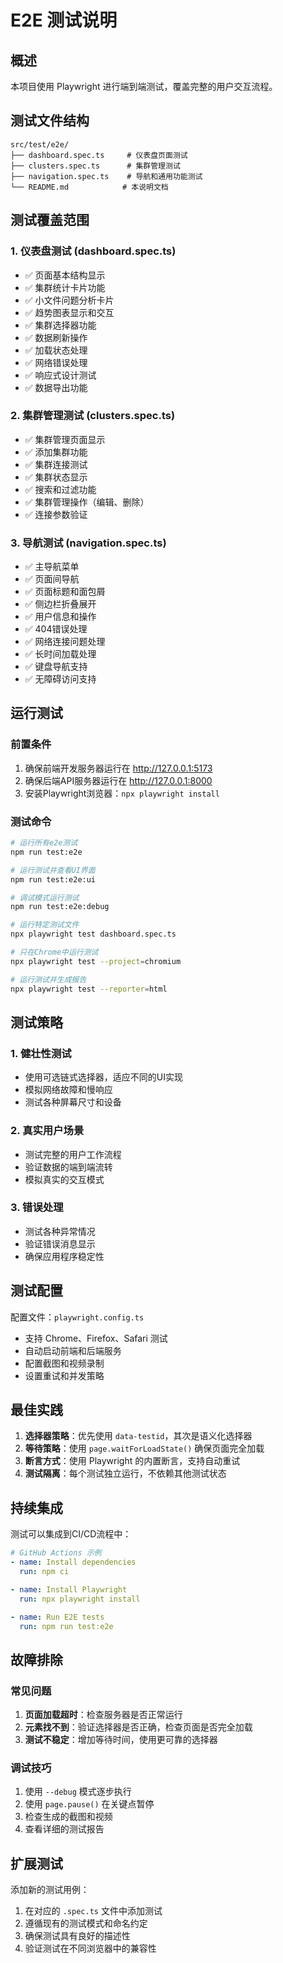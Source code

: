 # E2E 测试说明

## 概述

本项目使用 Playwright 进行端到端测试，覆盖完整的用户交互流程。

## 测试文件结构

```
src/test/e2e/
├── dashboard.spec.ts     # 仪表盘页面测试
├── clusters.spec.ts      # 集群管理测试
├── navigation.spec.ts    # 导航和通用功能测试
└── README.md            # 本说明文档
```

## 测试覆盖范围

### 1. 仪表盘测试 (dashboard.spec.ts)

- ✅ 页面基本结构显示
- ✅ 集群统计卡片功能
- ✅ 小文件问题分析卡片
- ✅ 趋势图表显示和交互
- ✅ 集群选择器功能
- ✅ 数据刷新操作
- ✅ 加载状态处理
- ✅ 网络错误处理
- ✅ 响应式设计测试
- ✅ 数据导出功能

### 2. 集群管理测试 (clusters.spec.ts)

- ✅ 集群管理页面显示
- ✅ 添加集群功能
- ✅ 集群连接测试
- ✅ 集群状态显示
- ✅ 搜索和过滤功能
- ✅ 集群管理操作（编辑、删除）
- ✅ 连接参数验证

### 3. 导航测试 (navigation.spec.ts)

- ✅ 主导航菜单
- ✅ 页面间导航
- ✅ 页面标题和面包屑
- ✅ 侧边栏折叠展开
- ✅ 用户信息和操作
- ✅ 404错误处理
- ✅ 网络连接问题处理
- ✅ 长时间加载处理
- ✅ 键盘导航支持
- ✅ 无障碍访问支持

## 运行测试

### 前置条件

1. 确保前端开发服务器运行在 http://127.0.0.1:5173
2. 确保后端API服务器运行在 http://127.0.0.1:8000
3. 安装Playwright浏览器：`npx playwright install`

### 测试命令

```bash
# 运行所有e2e测试
npm run test:e2e

# 运行测试并查看UI界面
npm run test:e2e:ui

# 调试模式运行测试
npm run test:e2e:debug

# 运行特定测试文件
npx playwright test dashboard.spec.ts

# 只在Chrome中运行测试
npx playwright test --project=chromium

# 运行测试并生成报告
npx playwright test --reporter=html
```

## 测试策略

### 1. 健壮性测试

- 使用可选链式选择器，适应不同的UI实现
- 模拟网络故障和慢响应
- 测试各种屏幕尺寸和设备

### 2. 真实用户场景

- 测试完整的用户工作流程
- 验证数据的端到端流转
- 模拟真实的交互模式

### 3. 错误处理

- 测试各种异常情况
- 验证错误消息显示
- 确保应用程序稳定性

## 测试配置

配置文件：`playwright.config.ts`

- 支持 Chrome、Firefox、Safari 测试
- 自动启动前端和后端服务
- 配置截图和视频录制
- 设置重试和并发策略

## 最佳实践

1. **选择器策略**：优先使用 `data-testid`，其次是语义化选择器
2. **等待策略**：使用 `page.waitForLoadState()` 确保页面完全加载
3. **断言方式**：使用 Playwright 的内置断言，支持自动重试
4. **测试隔离**：每个测试独立运行，不依赖其他测试状态

## 持续集成

测试可以集成到CI/CD流程中：

```yaml
# GitHub Actions 示例
- name: Install dependencies
  run: npm ci

- name: Install Playwright
  run: npx playwright install

- name: Run E2E tests
  run: npm run test:e2e
```

## 故障排除

### 常见问题

1. **页面加载超时**：检查服务器是否正常运行
2. **元素找不到**：验证选择器是否正确，检查页面是否完全加载
3. **测试不稳定**：增加等待时间，使用更可靠的选择器

### 调试技巧

1. 使用 `--debug` 模式逐步执行
2. 使用 `page.pause()` 在关键点暂停
3. 检查生成的截图和视频
4. 查看详细的测试报告

## 扩展测试

添加新的测试用例：

1. 在对应的 `.spec.ts` 文件中添加测试
2. 遵循现有的测试模式和命名约定
3. 确保测试具有良好的描述性
4. 验证测试在不同浏览器中的兼容性
